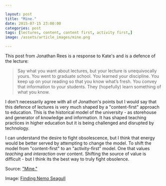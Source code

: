 ```yaml
---

layout: post
title: "Mine."
date: 2015-07-15 23:00:00
categories: post
tags: [lectures, content, content first, activity first,]
image: /assets/article_images/mine.png

---
```


This post from Jonathan Rees is a response to Kate's and is a defence of the lecture:

>Say what you want about lectures, but your lecture is unequivocally yours. You went to graduate school. You learned your discipline. You keep up on your reading so that you know what’s fresh. You convey that information to your students. They (hopefully) learn something of what you know. 

I don't necessarily agree with all of Jonathon's points but I would say that this defence of lectures is very much shaped by a "content-first" approach to education. This is the historical model of the university - as storehouse and generator of knowledge and information. It has shaped teaching practices in higher education but it is being challenged and disrupted by technology. 

I can understand the desire to fight obsolescence, but I think that energy would be better served by attempting to change the model. To shift the model from "content-first" to an "activity-first" model. One that values *teaching* and *interaction* over content. Shifting the source of value is difficult - but I think its the best way to truly fight obsolence. 

Source: ["Mine."](http://moreorlessbunk.net/technology/mine/)

Image: [Finding Nemo Seagull](http://www.hdwallpaperpc.com/preview-wallpaper/Finding_Nemo_Seagull_Bird_CG_108482/resolution_1920x1080)
